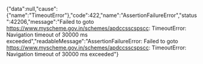 {"data":null,"cause":{"name":"TimeoutError"},"code":422,"name":"AssertionFailureError","status":42206,"message":"Failed to goto https://www.myscheme.gov.in/schemes/apdccsscspscc: TimeoutError: Navigation timeout of 30000 ms exceeded","readableMessage":"AssertionFailureError: Failed to goto https://www.myscheme.gov.in/schemes/apdccsscspscc: TimeoutError: Navigation timeout of 30000 ms exceeded"}
